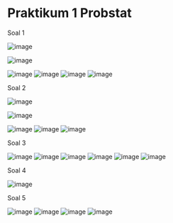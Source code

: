 # Praktikum 1 Probstat

Soal 1

![image](https://user-images.githubusercontent.com/90826711/162618738-b9cae06b-e247-4419-91e4-c686204c0016.png)

![image](https://user-images.githubusercontent.com/90826711/162618740-910f9e98-1e1d-425f-ab64-3d787bde9440.png)

![image](https://user-images.githubusercontent.com/90826711/162618856-2cd2df3c-1b81-4bcf-9cf2-533dda01329a.png)
![image](https://user-images.githubusercontent.com/90826711/162618600-e4364c35-9a67-42a6-b7cd-b2774786d196.png)
![image](https://user-images.githubusercontent.com/90826711/162618746-84ae0820-83de-4d09-82a8-28e70460e624.png)
![image](https://user-images.githubusercontent.com/90826711/162618750-90b70a02-0619-4942-86a1-54b8b2f02d69.png)

Soal 2

![image](https://user-images.githubusercontent.com/90826711/162618754-bab5537d-1005-4e8c-a57f-5b2bbba5e738.png)

![image](https://user-images.githubusercontent.com/90826711/162618757-9aa23d6f-ac3d-4d10-b763-8fc137fe45e8.png)

![image](https://user-images.githubusercontent.com/90826711/162618615-f78997f0-d74a-416e-bbd9-2f1d58b60d64.png)
![image](https://user-images.githubusercontent.com/90826711/162618763-f710b1ff-1117-4165-8143-9c989b702f5f.png)
![image](https://user-images.githubusercontent.com/90826711/162618768-2389b1f4-9908-488d-86f2-6e83eb5aef71.png)

Soal 3

![image](https://user-images.githubusercontent.com/90826711/162618800-78774a35-b3af-44dc-b085-c441fe04e31d.png)
![image](https://user-images.githubusercontent.com/90826711/162618631-1d646e3c-6499-4ed0-9cc6-e38c4d85ba42.png)
![image](https://user-images.githubusercontent.com/90826711/162618807-3ab111a4-84f0-4f59-8450-dabaf924a0fe.png)
![image](https://user-images.githubusercontent.com/90826711/162618634-1cd2b0cd-69f8-41e4-9897-12cdf40ea69a.png)
![image](https://user-images.githubusercontent.com/90826711/162618819-5bf24278-f10c-4c03-847c-df6e307a71df.png)
![image](https://user-images.githubusercontent.com/90826711/162618821-c8947ddb-7189-40dc-8ce0-0430d5360eb8.png)

Soal 4

![image](https://user-images.githubusercontent.com/90826711/162618649-72b51286-b494-49e4-b244-26cb840f5363.png)

Soal 5

![image](https://user-images.githubusercontent.com/90826711/162618673-bf5acebc-d8e6-459d-a1e5-8c6293271bc8.png)
![image](https://user-images.githubusercontent.com/90826711/162618678-7f00bdd5-dcf2-4047-ab18-204539183acc.png)
![image](https://user-images.githubusercontent.com/90826711/162618683-4b3645e0-01db-4d3d-b899-858afb1f03aa.png)
![image](https://user-images.githubusercontent.com/90826711/162618688-64d9c74f-baab-4af4-b4d8-4596f6fa608b.png)
